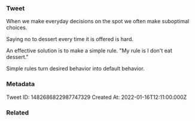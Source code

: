 ### Tweet
When we make everyday decisions on the spot we often make suboptimal choices.

Saying no to dessert every time it is offered is hard.

An effective solution is to make a simple rule. "My rule is I don't eat dessert."

Simple rules turn desired behavior into default behavior.

### Metadata
Tweet ID: 1482686822987747329
Created At: 2022-01-16T12:11:00.000Z

### Related

